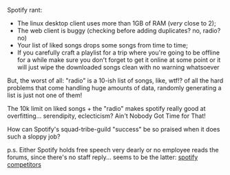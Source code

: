 Spotify rant:
 - The linux desktop client uses more than 1GB of RAM (*very* close to 2);
 - The web client is buggy (checking before adding duplicates? no, radio? no)
 - Your list of liked songs drops some songs from time to time;
 - If you carefully craft a playlist for a trip where you're going to be offline for a while make sure you don't forget to get it online at some point or it will just wipe the downloaded songs clean with no warning whatsoever
 
 But, the worst of all: "radio" is a 10-ish list of songs, like, wtf!? of all the hard problems that come handling huge amounts of data, randomly generating a list is just not one of them!
 
 The 10k limit on liked songs + the "radio" makes spotify really good at overfitting... serendipity, eclecticism? Ain't Nobody Got Time for That!
 
 How can Spotify's squad-tribe-guild "success" be so praised when it does such a sloppy job?
 
 p.s. Either Spotify holds free speech very dearly or no employee reads the forums, since there's no staff reply... seems to be the latter: [spotify competitors](https://community.spotify.com/t5/Android/Make-the-switch-Spotify-competitors/td-p/29701)
